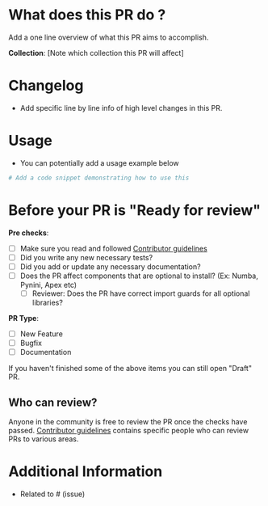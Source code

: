 # What does this PR do ?

Add a one line overview of what this PR aims to accomplish.

**Collection**: [Note which collection this PR will affect]

# Changelog
- Add specific line by line info of high level changes in this PR.

# Usage
* You can potentially add a usage example below

```python
# Add a code snippet demonstrating how to use this
```

# Before your PR is "Ready for review"
**Pre checks**:
- [ ] Make sure you read and followed [Contributor guidelines](https://github.com/NVIDIA/NeMo/blob/main/CONTRIBUTING.md)
- [ ] Did you write any new necessary tests?
- [ ] Did you add or update any necessary documentation?
- [ ] Does the PR affect components that are optional to install? (Ex: Numba, Pynini, Apex etc)
  - [ ] Reviewer: Does the PR have correct import guards for all optional libraries?

**PR Type**:
- [ ] New Feature
- [ ] Bugfix
- [ ] Documentation

If you haven't finished some of the above items you can still open "Draft" PR.


## Who can review?

Anyone in the community is free to review the PR once the checks have passed.
[Contributor guidelines](https://github.com/NVIDIA/NeMo/blob/main/CONTRIBUTING.md) contains specific people who can review PRs to various areas.

# Additional Information
* Related to # (issue)
